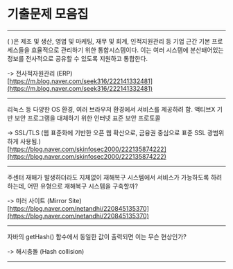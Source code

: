 # 기출문제 모음집

<hr>

( )은 제조 및 생산, 영엽 및 마케팅, 재무 및 회계, 인적지원관리 등 기업 근간 기본 프로세스들을 효율적으로 관리하기 위한 통합시스템이다. 이는 여러 시스템에 분산돼어있는 정보를 전사적으로 공유할 수 있도록 지원하고 통합한다.  

-> 전사적자원관리 (ERP)  
[https://m.blog.naver.com/seek316/222141332481](https://m.blog.naver.com/seek316/222141332481)

<hr>

리눅스 등 다양한 OS 환경, 여러 브라우저 환경에서 서비스를 제공하려 함. 액티브X 기반 보안 프로그램을 대체하기 위한 인터넷 표준 보안 프로토콜  

-> SSL/TLS (웹 표준화에 기반한 오픈 웹 확산으로, 금융권 중심으로 표준 SSL 광범위하게 사용됨.)  
[https://blog.naver.com/skinfosec2000/222135874222](https://blog.naver.com/skinfosec2000/222135874222)

<hr>

주센터 재해가 발생하더라도 지체없이 재해복구 시스템에서 서비스가 가능하도록 하려 하는데, 어떤 유형으로 재해복구 시스템을 구축할까?  

-> 미러 사이트 (Mirror Site)  
[https://blog.naver.com/netandhi/220845135370](https://blog.naver.com/netandhi/220845135370)

<hr>

자바의 getHash() 함수에서 동일한 값이 출력되면 이는 무슨 현상인가?  

-> 해시충돌 (Hash collision)

<hr>


